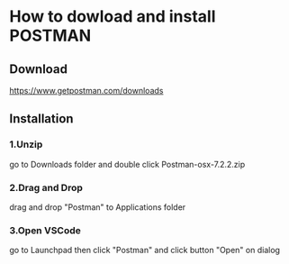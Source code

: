 # How to dowload and install POSTMAN 

## Download 
https://www.getpostman.com/downloads 

## Installation 
### 1.Unzip
go to Downloads folder and double click Postman-osx-7.2.2.zip 

### 2.Drag and Drop
drag and drop "Postman" to Applications folder 

### 3.Open VSCode
go to Launchpad then click "Postman" and click button "Open" on dialog 
